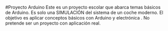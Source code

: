 #Proyecto Arduino
Este es un proyecto escolar que abarca temas básicos de Arduino.
Es solo una SIMULACIÓN del sistema de un coche moderno.
El objetivo es aplicar conceptos básicos con Arduino y electrónica .
No pretende ser un proyecto con aplicación real.
